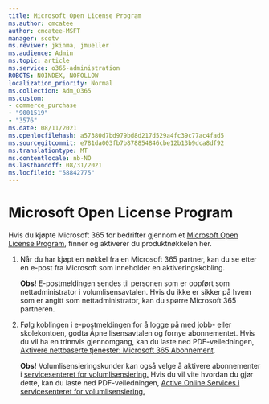 ```yaml
---
title: Microsoft Open License Program
ms.author: cmcatee
author: cmcatee-MSFT
manager: scotv
ms.reviwer: jkinma, jmueller
ms.audience: Admin
ms.topic: article
ms.service: o365-administration
ROBOTS: NOINDEX, NOFOLLOW
localization_priority: Normal
ms.collection: Adm_O365
ms.custom:
- commerce_purchase
- "9001519"
- "3576"
ms.date: 08/11/2021
ms.openlocfilehash: a57380d7bd979bd8d217d529a4fc39c77ac4fad5
ms.sourcegitcommit: e781da003fb7b878854846cbe12b13b9dca8df92
ms.translationtype: MT
ms.contentlocale: nb-NO
ms.lasthandoff: 08/31/2021
ms.locfileid: "58842775"
---
```

# <a name="microsoft-open-license-program"></a>Microsoft Open License Program

Hvis du kjøpte Microsoft 365 for bedrifter gjennom et [Microsoft Open License Program](https://go.microsoft.com/fwlink/p/?LinkID=613298), finner og aktiverer du produktnøkkelen her.

1. Når du har kjøpt en nøkkel fra en Microsoft 365 partner, kan du se etter en e-post fra Microsoft som inneholder en aktiveringskobling.

    **Obs!** E-postmeldingen sendes til personen som er oppført som nettadministrator i volumlisensavtalen. Hvis du ikke er sikker på hvem som er angitt som nettadministrator, kan du spørre Microsoft 365 partneren.
1. Følg koblingen i e-postmeldingen for å logge på med jobb- eller skolekontoen, godta Åpne lisensavtalen og fornye abonnementet. Hvis du vil ha en trinnvis gjennomgang, kan du laste ned PDF-veiledningen, [Aktivere nettbaserte tjenester: Microsoft 365 Abonnement](https://go.microsoft.com/fwlink/p/?LinkId=618100).

    **Obs!** Volumlisensieringskunder kan også velge å aktivere abonnementer i [servicesenteret for volumlisensiering.](https://go.microsoft.com/fwlink/p/?LinkID=282016) Hvis du vil vite hvordan du gjør dette, kan du laste ned PDF-veiledningen, [Active Online Services i servicesenteret for volumlisensiering.](https://go.microsoft.com/fwlink/p/?LinkId=618096)